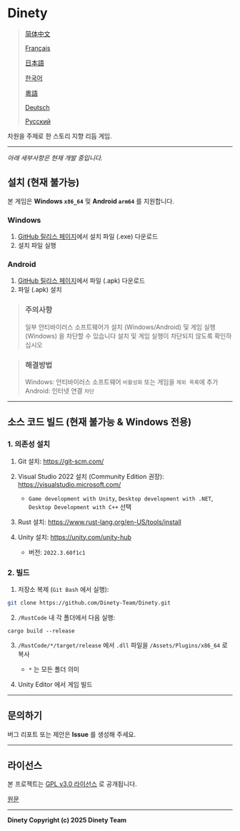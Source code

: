 # Dinety

> [简体中文](./README_zh.md)
>
> [Français](README_fr.md)
>
> [日本語](./README_ja.md)
>
> [한국어](./README_ko.md)
>
> [粵語](./README_yue.md)
>
> [Deutsch](./README_de.md)
>
> [Русский](./README_ru.md)

차원을 주제로 한 스토리 지향 리듬 게임.

---

*아래 세부사항은 현재 개발 중입니다.*

## 설치 (현재 불가능)

본 게임은 **Windows `x86_64`** 및 **Android `arm64`** 를 지원합니다.

### Windows

1. [GitHub 릴리스 페이지](https://github.com/Dinety-Team/Dinety/release)에서 설치 파일 (.exe) 다운로드
2. 설치 파일 실행

### Android

1. [GitHub 릴리스 페이지](https://github.com/Dinety-Team/Dinety/release)에서 파일 (.apk) 다운로드
2. 파일 (.apk) 설치

> ### 주의사항
> 일부 안티바이러스 소프트웨어가 설치
> (Windows/Android) 및 게임 실행 (Windows) 을 차단할 수 있습니다
> 설치 및 게임 실행이 차단되지 않도록 확인하십시오

> ### 해결방법
> Windows: 안티바이러스 소프트웨어 `비활성화` 또는 게임을 `제외 목록`에 추가
> Android: 인터넷 연결 `차단`
---
## 소스 코드 빌드 (현재 불가능 & Windows 전용)

### 1. 의존성 설치

1. Git 설치: <https://git-scm.com/>

2. Visual Studio 2022 설치 (Community Edition 권장): <https://visualstudio.microsoft.com/>
    - `Game development with Unity`, `Desktop development with .NET`, `Desktop Development with C++` 선택

3. Rust 설치: <https://www.rust-lang.org/en-US/tools/install>

4. Unity 설치: <https://unity.com/unity-hub>
    - 버전: `2022.3.60f1c1`

### 2. 빌드

1. 저장소 복제 (`Git Bash` 에서 실행):
```bash
git clone https://github.com/Dinety-Team/Dinety.git
```

2. `/RustCode` 내 각 폴더에서 다음 실행:
```pwsh
cargo build --release
```

3. `/RustCode/*/target/release` 에서 `.dll` 파일을 `/Assets/Plugins/x86_64` 로 복사
    - `*` 는 모든 폴더 의미

4. Unity Editor 에서 게임 빌드
---
## 문의하기

버그 리포트 또는 제안은 **Issue** 를 생성해 주세요.

---
## 라이선스

본 프로젝트는 [GPL v3.0 라이선스](LICENSE.md) 로 공개됩니다.

[원문](https://www.gnu.org/licenses/gpl-3.0.html#license-text)

---
**Dinety Copyright (c) 2025 Dinety Team**